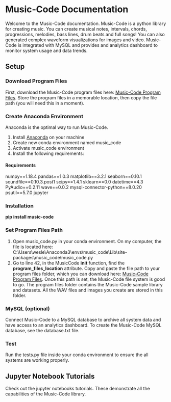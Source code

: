 # Music-Code Documentation

Welcome to the Music-Code documentation. Music-Code is a python library for creating music. You can create musical notes, intervals, chords, progressions, melodies, bass lines, drum beats and full songs! You can also generated complex waveform visualizations for images and video. Music-Code is integrated with MySQL and provides and analytics dashboard to monitor system usage and data trends.

## Setup

### Download Program Files
First, download the Music-Code program files here: [Music-Code Program Files](https://drive.google.com/file/d/1HCCqBaiAlhgpqMP7qnceEMxLg-eGJqEa/view?usp=sharing). Store the program files in a memorable location, then copy the file path (you will need this in a moment).

### Create Anaconda Environment
Anaconda is the optimal way to run Music-Code. 
1. Install [Anaconda](https://www.anaconda.com/products/individual) on your machine
2. Create new conda environment named music_code
3. Activate music_code environment
4. Install the following requirements:

#### Requirements
numpy==1.18.4 
pandas==1.0.3 
matplotlib==3.2.1 
seaborn==0.10.1 
soundfile==0.10.3.post1 
scipy==1.4.1 
sklearn==0.0 
datetime==4.3 
PyAudio==0.2.11 
wave==0.0.2 
mysql-connector-python==8.0.20 
psutil==5.7.0 
jupyter

### Installation
<b>pip install music-code </b>

### Set Program Files Path
1. Open music_code.py in your conda environment. On my computer, the file is located here: C:\Users\wesle\Anaconda3\envs\music_code\Lib\site-packages\music_code\music_code.py
2. Go to line 42, in the MusicCode __init__ function, find the <b>program_files_location</b> attribute. Copy and paste the file path to your program files folder, which you can download here: [Music-Code Program Files](https://drive.google.com/file/d/1HCCqBaiAlhgpqMP7qnceEMxLg-eGJqEa/view?usp=sharing). Once this path is set, the Music-Code file system is good to go. The program files folder contains the Music-Code sample library and datasets. All the WAV files and images you create are stored in this folder.

### MySQL (optional)
Connect Music-Code to a MySQL database to archive all system data and have access to an analytics dashboard. To create the Music-Code MySQL database, see the database.txt file.

### Test
Run the tests.py file inside your conda environment to ensure the all systems are working properly.

## Jupyter Notebook Tutorials
Check out the jupyter notebooks tutorials. These demonstrate all the capabilities of the Music-Code library.

